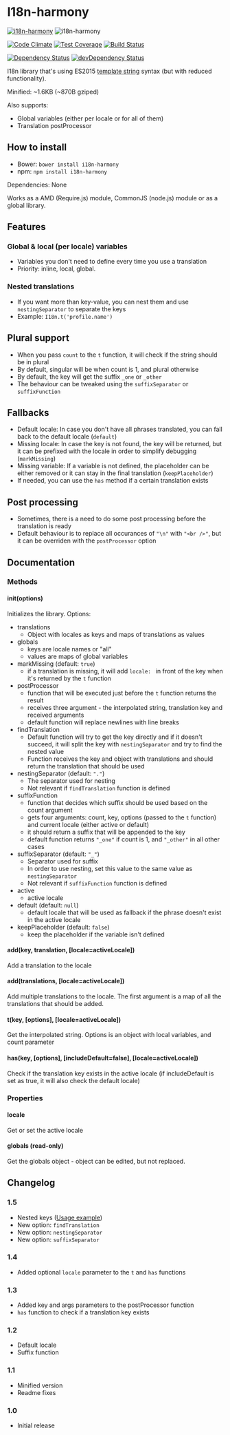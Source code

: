 # I18n-harmony

[![i18n-harmony](https://img.shields.io/npm/v/i18n-harmony.svg?maxAge=2592000)](https://www.npmjs.com/package/i18n-harmony)
![i18n-harmony](https://img.shields.io/bower/v/i18n-harmony.svg?maxAge=2592000)

[![Code Climate](https://codeclimate.com/github/DarkoKukovec/I18n-harmony/badges/gpa.svg)](https://codeclimate.com/github/DarkoKukovec/I18n-harmony)
[![Test Coverage](https://codeclimate.com/github/DarkoKukovec/I18n-harmony/badges/coverage.svg)](https://codeclimate.com/github/DarkoKukovec/I18n-harmony/coverage)
[![Build Status](https://travis-ci.org/DarkoKukovec/I18n-harmony.svg?branch=master)](https://travis-ci.org/DarkoKukovec/I18n-harmony)

[![Dependency Status](https://david-dm.org/DarkoKukovec/I18n-harmony.svg)](https://david-dm.org/DarkoKukovec/I18n-harmony)
[![devDependency Status](https://david-dm.org/DarkoKukovec/I18n-harmony/dev-status.svg)](https://david-dm.org/DarkoKukovec/I18n-harmony#info=devDependencies)

I18n library that's using ES2015 [template string](https://developer.mozilla.org/en/docs/Web/JavaScript/Reference/template_strings) syntax (but with reduced functionality).

Minified: ~1.6KB (~870B gziped)

Also supports:
* Global variables (either per locale or for all of them)
* Translation postProcessor

## How to install

* Bower: ``bower install i18n-harmony``
* npm: ``npm install i18n-harmony``

Dependencies: None

Works as a AMD (Require.js) module, CommonJS (node.js) module or as a global library.

## Features

### Global & local (per locale) variables
* Variables you don't need to define every time you use a translation
* Priority: inline, local, global.

### Nested translations
* If you want more than key-value, you can nest them and use ``nestingSeparator`` to separate the keys
* Example: ``I18n.t('profile.name')``

## Plural support
* When you pass ``count`` to the ``t`` function, it will check if the string should be in plural
* By default, singular will be when count is 1, and plural otherwise
* By default, the key will get the suffix ``_one`` or ``_other``
* The behaviour can be tweaked using the ``suffixSeparator`` or ``suffixFunction``

## Fallbacks
* Default locale: In case you don't have all phrases translated, you can fall back to the default locale (``default``)
* Missing locale: In case the key is not found, the key will be returned, but it can be prefixed with the locale in order to simplify debugging (``markMissing``)
* Missing variable: If a variable is not defined, the placeholder can be either removed or it can stay in the final translation (``keepPlaceholder``)
* If needed, you can use the ``has`` method if a certain translation exists

## Post processing
* Sometimes, there is a need to do some post processing before the translation is ready
* Default behaviour is to replace all occurances of ``"\n"`` with ``"<br />"``, but it can be overriden with the ``postProcessor`` option

## Documentation

### Methods

#### init(options)
Initializes the library. Options:
* translations
  * Object with locales as keys and maps of translations as values
* globals
  * keys are locale names or "all"
  * values are maps of global variables
* markMissing (default: ``true``)
  * if a translation is missing, it will add ``locale: `` in front of the key when it's returned by the ``t`` function
* postProcessor
  * function that will be executed just before the ``t`` function returns the result
  * receives three argument - the interpolated string, translation key and received arguments
  * default function will replace newlines with line breaks
* findTranslation
  * Default function will try to get the key directly and if it doesn't succeed, it will split the key with ``nestingSeparator`` and try to find the nested value
  * Function receives the key and object with translations and should return the translation that should be used
* nestingSeparator (default: ``"."``)
  * The separator used for nesting
  * Not relevant if ``findTranslation`` function is defined
* suffixFunction
  * function that decides which suffix should be used based on the count argument
  * gets four arguments: count, key, options (passed to the ``t`` function) and current locale (either active or default)
  * it should return a suffix that will be appended to the key
  * default function returns ``"_one"`` if count is 1, and ``"_other"`` in all other cases
* suffixSeparator (default: ``"_"``)
  * Separator used for suffix
  * In order to use nesting, set this value to the same value as ``nestingSeparator``
  * Not relevant if ``suffixFunction`` function is defined
* active
  * active locale
* default (default: ``null``)
  * default locale that will be used as fallback if the phrase doesn't exist in the active locale
* keepPlaceholder (default: ``false``)
  * keep the placeholder if the variable isn't defined

#### add(key, translation, [locale=activeLocale])
Add a translation to the locale

#### add(translations, [locale=activeLocale])
Add multiple translations to the locale. The first argument is a map of all the translations that should be added.

#### t(key, [options], [locale=activeLocale])
Get the interpolated string. Options is an object with local variables, and count parameter

#### has(key, [options], [includeDefault=false], [locale=activeLocale])
Check if the translation key exists in the active locale (if includeDefault is set as true, it will also check the default locale)

### Properties

#### locale
Get or set the active locale

#### globals (read-only)
Get the globals object - object can be edited, but not replaced.

## Changelog

### 1.5
* Nested keys ([Usage example](https://github.com/DarkoKukovec/I18n-harmony/blob/master/test/tests.js#L459))
* New option: ``findTranslation``
* New option: ``nestingSeparator``
* New option: ``suffixSeparator``

### 1.4
* Added optional ``locale`` parameter to the ``t`` and ``has`` functions

### 1.3
* Added key and args parameters to the postProcessor function
* ``has`` function to check if a translation key exists

### 1.2
* Default locale
* Suffix function

### 1.1
* Minified version
* Readme fixes

### 1.0
* Initial release
